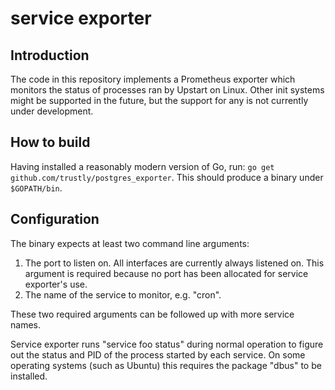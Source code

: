 service exporter
================

Introduction
------------

The code in this repository implements a Prometheus exporter which monitors the
status of processes ran by Upstart on Linux.  Other init systems might be
supported in the future, but the support for any is not currently under
development.

How to build
------------

Having installed a reasonably modern version of Go, run: `go get
github.com/trustly/postgres_exporter`.  This should produce a binary under
`$GOPATH/bin`.

Configuration
-------------

The binary expects at least two command line arguments:

  1. The port to listen on.  All interfaces are currently always listened on.
  This argument is required because no port has been allocated for service
  exporter's use.
  2. The name of the service to monitor, e.g. "cron".

These two required arguments can be followed up with more service names.

Service exporter runs "service foo status" during normal operation to figure
out the status and PID of the process started by each service.  On some
operating systems (such as Ubuntu) this requires the package "dbus" to be
installed.
